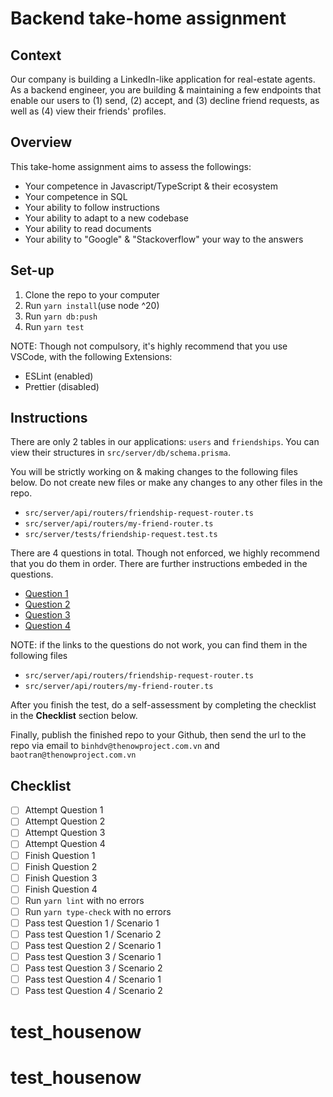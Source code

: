 # Backend take-home assignment

## Context

Our company is building a LinkedIn-like application for real-estate agents. As
a backend engineer, you are building & maintaining a few endpoints that enable
our users to (1) send, (2) accept, and (3) decline friend requests, as well as
(4) view their friends' profiles.

## Overview

This take-home assignment aims to assess the followings:

- Your competence in Javascript/TypeScript & their ecosystem
- Your competence in SQL
- Your ability to follow instructions
- Your ability to adapt to a new codebase
- Your ability to read documents
- Your ability to "Google" & "Stackoverflow" your way to the answers

## Set-up

1. Clone the repo to your computer
2. Run `yarn install`(use node ^20)
3. Run `yarn db:push`
4. Run `yarn test`

NOTE: Though not compulsory, it's highly recommend that you use VSCode, with
the following Extensions:

- ESLint (enabled)
- Prettier (disabled)

## Instructions

There are only 2 tables in our applications: `users` and `friendships`. You can
view their structures in `src/server/db/schema.prisma`.

You will be strictly working on & making changes to the following files below.
Do not create new files or make any changes to any other files in the repo.

- `src/server/api/routers/friendship-request-router.ts`
- `src/server/api/routers/my-friend-router.ts`
- `src/server/tests/friendship-request.test.ts`

There are 4 questions in total. Though not enforced, we highly recommend that
you do them in order. There are further instructions embeded in the questions.

- [Question 1](https://github.com/TheNowProject/backend-take-home-assignment/blob/main/src/server/api/routers/friendship-request-router.ts#L98)
- [Question 2](https://github.com/TheNowProject/backend-take-home-assignment/blob/main/src/server/api/routers/friendship-request-router.ts#L128)
- [Question 3](https://github.com/TheNowProject/backend-take-home-assignment/blob/main/src/server/api/routers/friendship-request-router.ts#L69)
- [Question 4](https://github.com/TheNowProject/backend-take-home-assignment/blob/main/src/server/api/routers/my-friend-router.ts#L25)

NOTE: if the links to the questions do not work, you can find them in the
following files

- `src/server/api/routers/friendship-request-router.ts`
- `src/server/api/routers/my-friend-router.ts`

After you finish the test, do a self-assessment by completing the checklist
in the **Checklist** section below.

Finally, publish the finished repo to your Github, then send the url
to the repo via email to `binhdv@thenowproject.com.vn` and
`baotran@thenowproject.com.vn`

## Checklist

- [ ] Attempt Question 1
- [ ] Attempt Question 2
- [ ] Attempt Question 3
- [ ] Attempt Question 4
- [ ] Finish Question 1
- [ ] Finish Question 2
- [ ] Finish Question 3
- [ ] Finish Question 4
- [ ] Run `yarn lint` with no errors
- [ ] Run `yarn type-check` with no errors
- [ ] Pass test Question 1 / Scenario 1
- [ ] Pass test Question 1 / Scenario 2
- [ ] Pass test Question 2 / Scenario 1
- [ ] Pass test Question 3 / Scenario 1
- [ ] Pass test Question 3 / Scenario 2
- [ ] Pass test Question 4 / Scenario 1
- [ ] Pass test Question 4 / Scenario 2

# test_housenow

# test_housenow
